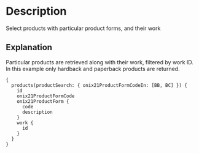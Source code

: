 # Description

Select products with particular product forms, and their work

## Explanation

Particular products are retrieved along with their work, filtered by work ID. In this example only hardback and paperback products are returned.

```gql
{
  products(productSearch: { onix21ProductFormCodeIn: [BB, BC] }) {
    id
    onix21ProductFormCode
    onix21ProductForm {
      code
      description
    }
    work {
      id
    }
  }
}
```
